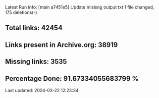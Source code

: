 Latest Run info: 
[main a7451e5] Update misisng output txt
 1 file changed, 175 deletions(-)

## Total links: 42454

## Links present in Archive.org: 38919

## Missing links: 3535

## Percentage Done: 91.67334055683799 %


Last updated: 2024-03-22 12:23:34
